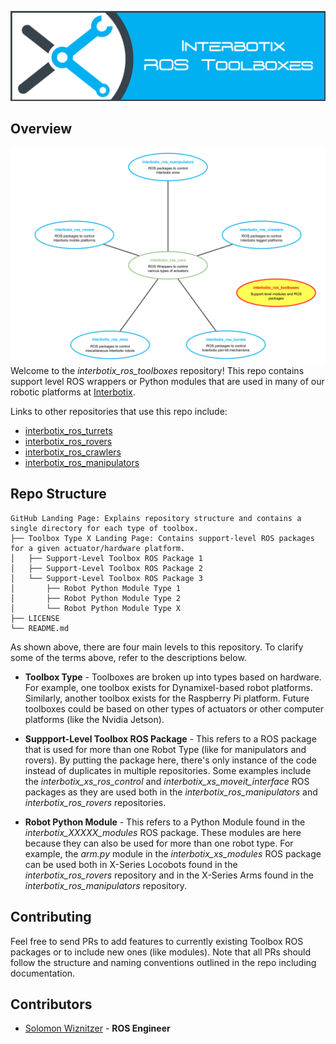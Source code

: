 ![toolbox_banner](images/toolbox_banner.png)

## Overview
![toolbox_repo_structure](images/toolbox_repo_structure.png)
Welcome to the *interbotix_ros_toolboxes* repository! This repo contains support level ROS wrappers or Python modules that are used in many of our robotic platforms at [Interbotix](https://www.trossenrobotics.com/).

Links to other repositories that use this repo include:
- [interbotix_ros_turrets](https://github.com/Interbotix/interbotix_ros_turrets)
- [interbotix_ros_rovers](https://github.com/Interbotix/interbotix_ros_rovers)
- [interbotix_ros_crawlers](https://github.com/Interbotix/interbotix_ros_crawlers)
- [interbotix_ros_manipulators](https://github.com/Interbotix/interbotix_ros_manipulators)

## Repo Structure
```
GitHub Landing Page: Explains repository structure and contains a single directory for each type of toolbox.
├── Toolbox Type X Landing Page: Contains support-level ROS packages for a given actuator/hardware platform.
│   ├── Support-Level Toolbox ROS Package 1
│   ├── Support-Level Toolbox ROS Package 2
│   └── Support-Level Toolbox ROS Package 3
│       ├── Robot Python Module Type 1
│       ├── Robot Python Module Type 2
│       └── Robot Python Module Type X
├── LICENSE
└── README.md
```
As shown above, there are four main levels to this repository. To clarify some of the terms above, refer to the descriptions below.

- **Toolbox Type** - Toolboxes are broken up into types based on hardware. For example, one toolbox exists for Dynamixel-based robot platforms. Similarly, another toolbox exists for the Raspberry Pi platform. Future toolboxes could be based on other types of actuators or other computer platforms (like the Nvidia Jetson).

- **Suppport-Level Toolbox ROS Package** - This refers to a ROS package that is used for more than one Robot Type (like for manipulators and rovers). By putting the package here, there's only instance of the code instead of duplicates in multiple repositories. Some examples include the *interbotix_xs_ros_control* and *interbotix_xs_moveit_interface* ROS packages as they are used both in the *interbotix_ros_manipulators* and *interbotix_ros_rovers* repositories.

- **Robot Python Module** - This refers to a Python Module found in the *interbotix_XXXXX_modules* ROS package. These modules are here because they can also be used for more than one robot type. For example, the *arm.py* module in the *interbotix_xs_modules* ROS package can be used both in X-Series Locobots found in the *interbotix_ros_rovers* repository and in the X-Series Arms found in the *interbotix_ros_manipulators* repository.

## Contributing
Feel free to send PRs to add features to currently existing Toolbox ROS packages or to include new ones (like modules). Note that all PRs should follow the structure and naming conventions outlined in the repo including documentation.

## Contributors
- [Solomon Wiznitzer](https://github.com/swiz23) - **ROS Engineer**
